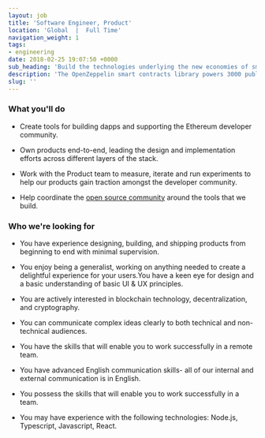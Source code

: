 ```yaml
---
layout: job
title: 'Software Engineer, Product'
location: 'Global  |  Full Time'
navigation_weight: 1
tags:
- engineering
date: 2018-02-25 19:07:50 +0000
sub_heading: 'Build the technologies underlying the new economies of smart contracts.'
description: 'The OpenZeppelin smart contracts library powers 3000 public projects and has over 6500 Github stars, while the ZeppelinOS development toolset is leading the way in upgradeability and secure code reuse.'
slug: ''
---
```


<div class="requirements container margin-auto">
  <h3 class="left-aligned job-title">What you'll do</h3>
  <ul>
    <li>
      <p class="small left-aligned">Create tools for building dapps and supporting the Ethereum developer community.</p>
    </li>
    <li>
      <p class="small left-aligned">Own products end-to-end, leading the design and implementation efforts across different layers of the stack.</p>
    </li>
    <li>
      <p class="small left-aligned">Work with the Product team to measure, iterate and run experiments to help our products gain traction amongst the developer community.</p>
    </li>
    <li>
      <p class="small left-aligned">Help coordinate the <a href="https://forum.zeppelin.solutions/">open source community</a> around the tools that we build.</p>
    </li>
  </ul>
</div>
<div class="requirements container margin-auto">
  <h3 class="left-aligned job-title">Who we're looking for</h3>
  <ul>
    <li>
      <p class="small left-aligned">You have experience designing, building, and shipping products from beginning to end with minimal supervision.</p>
    </li>
    <li>
      <p class="small left-aligned">You enjoy being a generalist, working on anything needed to create a delightful experience for your users.You have a keen eye for design and a basic understanding of basic UI & UX principles.</p>
    </li>
    <li>
      <p class="small left-aligned">You are actively interested in blockchain technology, decentralization, and cryptography.</p>
    </li>
    <li>
      <p class="small left-aligned">You can communicate complex ideas clearly to both technical and non-technical audiences.</p>
    </li>
    <li>
      <p class="small left-aligned">You have the skills that will enable you to work successfully in a remote team.</p>
    </li>
    <li>
      <p class="small left-aligned">You have advanced English communication skills- all of our internal and external communication is in English.</p>
    </li>
    <li>
      <p class="small left-aligned">You possess the skills that will enable you to work successfully in a team.</p>
    </li>
    <li>
      <p class="small left-aligned">You may have experience with the following technologies: Node.js, Typescript, Javascript, React.</p>
    </li>
  </ul>
</div>
